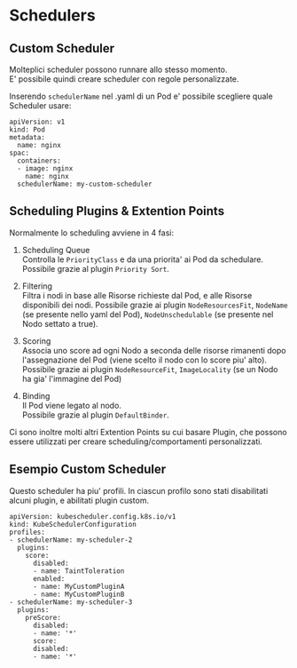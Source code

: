 Schedulers
==========

Custom Scheduler
----------------

Molteplici scheduler possono runnare allo stesso momento.  
E' possibile quindi creare scheduler con regole personalizzate.  

Inserendo `schedulerName` nel .yaml di un Pod e' possibile scegliere quale Scheduler usare:
```
apiVersion: v1
kind: Pod
metadata:
  name: nginx
spac:
  containers:
  - image: nginx
    name: nginx
  schedulerName: my-custom-scheduler
```

Scheduling Plugins & Extention Points
-------------------------------------

Normalmente lo scheduling avviene in 4 fasi:

1. Scheduling Queue  
Controlla le `PriorityClass` e da una priorita' ai Pod da schedulare.  
Possibile grazie al plugin `Priority Sort`.

2. Filtering  
Filtra i nodi in base alle Risorse richieste dal Pod, e alle Risorse disponibili dei nodi.
Possibile grazie ai plugin `NodeResourcesFit`, `NodeName` (se presente nello yaml del Pod), `NodeUnschedulable` (se presente nel Nodo settato a true).

3. Scoring  
Associa uno score ad ogni Nodo a seconda delle risorse rimanenti dopo l'assegnazione del Pod (viene scelto il nodo con lo score piu' alto).
Possibile grazie ai plugin `NodeResourceFit`, `ImageLocality` (se un Nodo ha gia' l'immagine del Pod)

4. Binding  
Il Pod viene legato al nodo.  
Possibile grazie al plugin `DefaultBinder`.

Ci sono inoltre molti altri Extention Points su cui basare Plugin, che possono essere utilizzati per creare scheduling/comportamenti personalizzati.

Esempio Custom Scheduler
------------------------

Questo scheduler ha piu' profili.
In ciascun profilo sono stati disabilitati alcuni plugin, e abilitati plugin custom.

```
apiVersion: kubescheduler.config.k8s.io/v1
kind: KubeSchedulerConfiguration
profiles:
- schedulerName: my-scheduler-2
  plugins:
    score:
      disabled:
      - name: TaintToleration
      enabled:
      - name: MyCustomPluginA
      - name: MyCustomPluginB
- schedulerName: my-scheduler-3
  plugins:
    preScore:
      disabled:
      - name: '*'
      score:
      disabled:
      - name: '*'
```